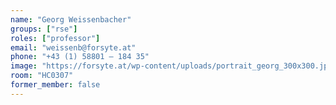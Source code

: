 ```yaml
---
name: "Georg Weissenbacher"
groups: ["rse"]
roles: ["professor"]
email: "weissenb@forsyte.at"
phone: "+43 (1) 58801 – 184 35"
image: "https://forsyte.at/wp-content/uploads/portrait_georg_300x300.jpg"
room: "HC0307"
former_member: false
---
```


<!--
Your custom content goes here.
-->